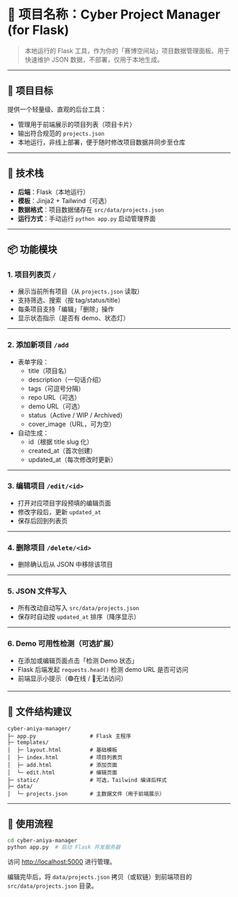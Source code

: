 # 🧰 项目名称：**Cyber Project Manager (for Flask)**

> 本地运行的 Flask 工具，作为你的「赛博空间站」项目数据管理面板。用于快速维护 JSON 数据，不部署，仅用于本地生成。

---

## 🎯 项目目标

提供一个轻量级、直观的后台工具：

- 管理用于前端展示的项目列表（项目卡片）
- 输出符合规范的 `projects.json`
- 本地运行，非线上部署，便于随时修改项目数据并同步至仓库

---

## 🧱 技术栈

- **后端**：Flask（本地运行）
- **模板**：Jinja2 + Tailwind（可选）
- **数据格式**：项目数据储存在 `src/data/projects.json`
- **运行方式**：手动运行 `python app.py` 启动管理界面

---

## 📦 功能模块

### 1. 项目列表页 `/`
- 展示当前所有项目（从 `projects.json` 读取）
- 支持筛选、搜索（按 tag/status/title）
- 每条项目支持「编辑」「删除」操作
- 显示状态指示（是否有 demo、状态灯）

---

### 2. 添加新项目 `/add`
- 表单字段：
  - title（项目名）
  - description（一句话介绍）
  - tags（可逗号分隔）
  - repo URL（可选）
  - demo URL（可选）
  - status（Active / WIP / Archived）
  - cover_image（URL，可为空）
- 自动生成：
  - id（根据 title slug 化）
  - created_at（首次创建）
  - updated_at（每次修改时更新）

---

### 3. 编辑项目 `/edit/<id>`
- 打开对应项目字段预填的编辑页面
- 修改字段后，更新 `updated_at`
- 保存后回到列表页

---

### 4. 删除项目 `/delete/<id>`
- 删除确认后从 JSON 中移除该项目

---

### 5. JSON 文件写入
- 所有改动自动写入 `src/data/projects.json`
- 保存时自动按 `updated_at` 排序（降序显示）

---

### 6. Demo 可用性检测（可选扩展）
- 在添加或编辑页面点击「检测 Demo 状态」
- Flask 后端发起 `requests.head()` 检测 demo URL 是否可访问
- 前端显示小提示（🟢在线 / 🔴无法访问）

---

## 📂 文件结构建议

```
cyber-aniya-manager/
├─ app.py                 # Flask 主程序
├─ templates/
│  ├─ layout.html         # 基础模板
│  ├─ index.html          # 项目列表页
│  ├─ add.html            # 添加页面
│  └─ edit.html           # 编辑页面
├─ static/                # 可选，Tailwind 编译后样式
├─ data/
│  └─ projects.json       # 主数据文件（用于前端展示）
```

---

## 🚀 使用流程

```bash
cd cyber-aniya-manager
python app.py  # 启动 Flask 开发服务器
```

访问 [http://localhost:5000](http://localhost:5000) 进行管理。

编辑完毕后，将 `data/projects.json` 拷贝（或软链）到前端项目的 `src/data/projects.json` 目录。
